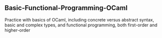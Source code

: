
## Basic-Functional-Programming-OCaml

Practice with basics of OCaml, including 
concrete versus abstract syntax, basic and complex types, and
functional programming, both first-order and higher-order
